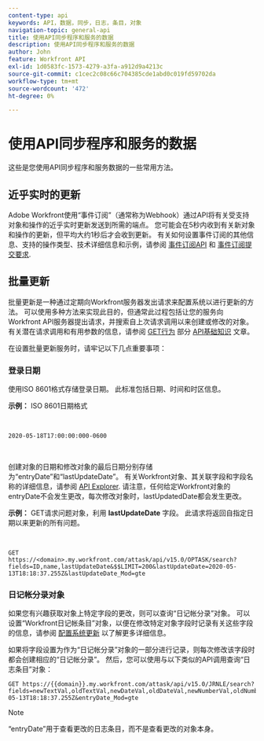 ```yaml
---
content-type: api
keywords: API，数据，同步，日志，条目，对象
navigation-topic: general-api
title: 使用API同步程序和服务的数据
description: 使用API同步程序和服务的数据
author: John
feature: Workfront API
exl-id: 1d0583fc-1573-4279-a3fa-a912d9a4213c
source-git-commit: c1cec2c08c66c704385cde1abd0c019fd59702da
workflow-type: tm+mt
source-wordcount: '472'
ht-degree: 0%

---
```



# 使用API同步程序和服务的数据

这些是您使用API同步程序和服务数据的一些常用方法。

## 近乎实时的更新

Adobe Workfront使用“事件订阅”（通常称为Webhook）通过API将有关受支持对象和操作的近乎实时更新发送到所需的端点。 您可能会在5秒内收到有关新对象和操作的更新，但平均大约1秒后才会收到更新。 有关如何设置事件订阅的其他信息、支持的操作类型、技术详细信息和示例，请参阅 [事件订阅API](../../wf-api/general/event-subs-api.md) 和 [事件订阅提交要求](../../wf-api/general/setup-event-sub-endpoint.md).

## 批量更新

批量更新是一种通过定期向Workfront服务器发出请求来配置系统以进行更新的方法。 可以使用多种方法来实现此目的，但通常此过程包括让您的服务向Workfront API服务器提出请求，并搜索自上次请求调用以来创建或修改的对象。 有关潜在请求调用和有用参数的信息，请参阅 [GET行为](../../wf-api/general/api-basics.md#get-behavior) 部分 [API基础知识](../../wf-api/general/api-basics.md) 文章。

在设置批量更新服务时，请牢记以下几点重要事项：

### 登录日期

使用ISO 8601格式存储登录日期。 此标准包括日期、时间和时区信息。

**示例：** ISO 8601日期格式

<!-- [Copy](javascript:void(0);) -->
 
<pre><code>2020-05-18T17:00:00:000-0600</code></pre> 

创建对象的日期和修改对象的最后日期分别存储为“entryDate”和“lastUpdateDate”。 有关Workfront对象、其关联字段和字段名称的详细信息，请参阅 [API Explorer](../../wf-api/general/api-explorer.md). 请注意，任何给定Workfront对象的entryDate不会发生更改，每次修改对象时，lastUpdatedDate都会发生更改。

**示例：** GET请求问题对象，利用 **lastUpdateDate** 字段。 此请求将返回自指定日期以来更新的所有问题。

<!-- [Copy](javascript:void(0);) -->
 

```
GET
https://<domain>.my.workfront.com/attask/api/v15.0/OPTASK/search?fields=ID,name,lastUpdateDate&$$LIMIT=200&lastUpdateDate=2020-05-13T18:18:37.255Z&lastUpdateDate_Mod=gte
```

### 日记帐分录对象

如果您有兴趣获取对象上特定字段的更改，则可以查询“日记帐分录”对象。 可以设置“Workfront日记帐条目”对象，以便在修改特定对象字段时记录有关这些字段的信息，请参阅 [配置系统更新](../../administration-and-setup/set-up-workfront/system-tracked-update-feeds/configure-system-updates.md) 以了解更多详细信息。

如果将字段设置为作为“日记帐分录”对象的一部分进行记录，则每次修改该字段时都会创建相应的“日记帐分录”。 然后，您可以使用与以下类似的API调用查询“日志条目”对象：

<!-- [Copy](javascript:void(0);) -->

<pre><code>GET https://&#123;&#123;domain&#125;&#125;.my.workfront.com/attask/api/v15.0/JRNLE/search?fields=newTextVal,oldTextVal,newDateVal,oldDateVal,newNumberVal,oldNumberVal,entryDate,objObjCode,objID,fieldName&fieldName=name&objObjCode=OPTASK&entryDate=2020-05-13T18:18:37.255Z&entryDate_Mod=gte</code></pre>

>[!NOTE]
>
>“entryDate”用于查看更改的日志条目，而不是查看更改的对象本身。
